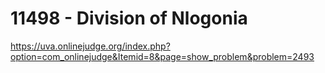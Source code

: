 # 11498 - Division of Nlogonia

https://uva.onlinejudge.org/index.php?option=com_onlinejudge&Itemid=8&page=show_problem&problem=2493